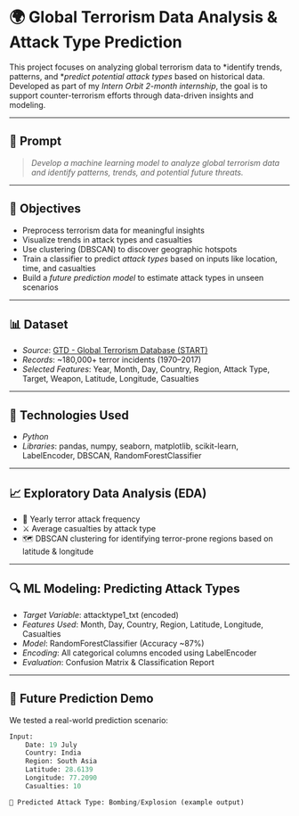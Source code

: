 # 🌍 Global Terrorism Data Analysis & Attack Type Prediction

This project focuses on analyzing global terrorism data to *identify trends, patterns, and **predict potential attack types* based on historical data. Developed as part of my *Intern Orbit 2-month internship*, the goal is to support counter-terrorism efforts through data-driven insights and modeling.

---

## 📌 Prompt

> *Develop a machine learning model to analyze global terrorism data and identify patterns, trends, and potential future threats.*

---

## 🎯 Objectives

- Preprocess terrorism data for meaningful insights
- Visualize trends in attack types and casualties
- Use clustering (DBSCAN) to discover geographic hotspots
- Train a classifier to predict *attack types* based on inputs like location, time, and casualties
- Build a *future prediction model* to estimate attack types in unseen scenarios

---

## 📊 Dataset

- *Source*: [GTD - Global Terrorism Database (START)](https://www.start.umd.edu/gtd/)
- *Records*: ~180,000+ terror incidents (1970–2017)
- *Selected Features*: Year, Month, Day, Country, Region, Attack Type, Target, Weapon, Latitude, Longitude, Casualties

---

## 🧠 Technologies Used

- *Python*  
- *Libraries*: pandas, numpy, seaborn, matplotlib, scikit-learn, LabelEncoder, DBSCAN, RandomForestClassifier

---

## 📈 Exploratory Data Analysis (EDA)

- 📆 Yearly terror attack frequency
- ⚔️ Average casualties by attack type
- 🗺️ DBSCAN clustering for identifying terror-prone regions based on latitude & longitude

---

## 🔍 ML Modeling: Predicting Attack Types

- *Target Variable*: attacktype1_txt (encoded)
- *Features Used*: Month, Day, Country, Region, Latitude, Longitude, Casualties
- *Model*: RandomForestClassifier (Accuracy ~87%)
- *Encoding*: All categorical columns encoded using LabelEncoder
- *Evaluation*: Confusion Matrix & Classification Report

---

## 🚀 Future Prediction Demo

We tested a real-world prediction scenario:

```python
Input:
    Date: 19 July
    Country: India
    Region: South Asia
    Latitude: 28.6139
    Longitude: 77.2090
    Casualties: 10

🔮 Predicted Attack Type: Bombing/Explosion (example output)
